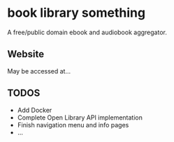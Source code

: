# book library something

A free/public domain ebook and audiobook aggregator.

## Website

May be accessed at...


## TODOS
- Add Docker
- Complete Open Library API implementation
- Finish navigation menu and info pages
- ...
